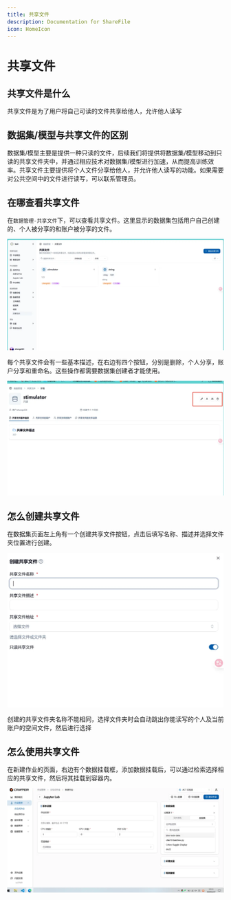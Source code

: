 ```yaml
---
title: 共享文件
description: Documentation for ShareFile
icon: HomeIcon
---
```


# 共享文件

## 共享文件是什么

共享文件是为了用户将自己可读的文件共享给他人，允许他人读写

## 数据集/模型与共享文件的区别

数据集/模型主要是提供一种只读的文件，后续我们将提供将数据集/模型移动到只读的共享文件夹中，并通过相应技术对数据集/模型进行加速，从而提高训练效率。共享文件主要提供将个人文件分享给他人，并允许他人读写的功能。如果需要对公共空间中的文件进行读写，可以联系管理员。

## 在哪查看共享文件

在`数据管理-共享文件`下，可以查看共享文件。这里显示的数据集包括用户自己创建的、个人被分享的和账户被分享的文件。

![sharefile](./img/sharefile.webp)

每个共享文件会有一些基本描述，在右边有四个按钮，分别是删除，个人分享，账户分享和重命名。这些操作都需要数据集创建者才能使用。

![image-sharefiledetail](./img/sharefiledetail.webp)

## 怎么创建共享文件

在数据集页面左上角有一个创建共享文件按钮，点击后填写名称、描述并选择文件夹位置进行创建。

![image-sharefilecreate](./img/sharefilecreate.webp)

创建的共享文件夹名称不能相同，选择文件夹时会自动跳出你能读写的个人及当前账户的空间文件，然后进行选择

## 怎么使用共享文件

在新建作业的页面，右边有个数据挂载框，添加数据挂载后，可以通过检索选择相应的共享文件，然后将其挂载到容器内。

![alt text](./img/mount.webp)
